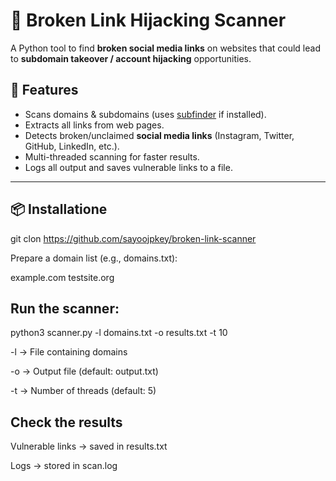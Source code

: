 # 🔎 Broken Link Hijacking Scanner

A Python tool to find **broken social media links** on websites that could lead to **subdomain takeover / account hijacking** opportunities.

## 🚀 Features
- Scans domains & subdomains (uses [subfinder](https://github.com/projectdiscovery/subfinder) if installed).
- Extracts all links from web pages.
- Detects broken/unclaimed **social media links** (Instagram, Twitter, GitHub, LinkedIn, etc.).
- Multi-threaded scanning for faster results.
- Logs all output and saves vulnerable links to a file.

---

## 📦 Installatione 

git clon https://github.com/sayoojpkey/broken-link-scanner 

Prepare a domain list (e.g., domains.txt):

example.com
testsite.org


## Run the scanner:

python3 scanner.py -l domains.txt -o results.txt -t 10


-l → File containing domains

-o → Output file (default: output.txt)

-t → Number of threads (default: 5)

## Check the results

Vulnerable links → saved in results.txt

Logs → stored in scan.log
